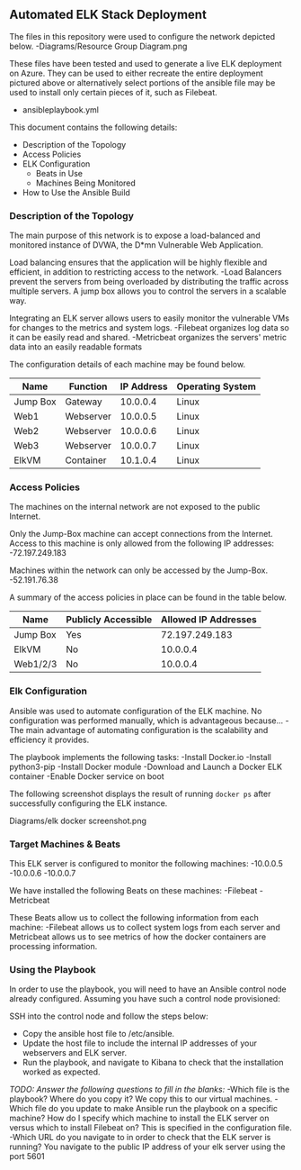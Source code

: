 ## Automated ELK Stack Deployment

The files in this repository were used to configure the network depicted below.
-Diagrams/Resource Group Diagram.png

These files have been tested and used to generate a live ELK deployment on Azure. They can be used to either recreate the entire deployment pictured above or alternatively select portions of the ansible file may be used to install only certain pieces of it, such as Filebeat.

  - ansibleplaybook.yml

This document contains the following details:
- Description of the Topology
- Access Policies
- ELK Configuration
  - Beats in Use
  - Machines Being Monitored
- How to Use the Ansible Build


### Description of the Topology

The main purpose of this network is to expose a load-balanced and monitored instance of DVWA, the D*mn Vulnerable Web Application.

Load balancing ensures that the application will be highly flexible and efficient, in addition to restricting access to the network.
-Load Balancers prevent the servers from being overloaded by distributing the traffic across multiple servers. A jump box allows you to control the servers in a scalable way.

Integrating an ELK server allows users to easily monitor the vulnerable VMs for changes to the metrics and system logs.
-Filebeat organizes log data so it can be easily read and shared.
-Metricbeat organizes the servers' metric data into an easily readable formats

The configuration details of each machine may be found below.

| Name     | Function | IP Address | Operating System |
|----------|----------|------------|------------------|
| Jump Box | Gateway  | 10.0.0.4   | Linux            |
| Web1     | Webserver| 10.0.0.5   | Linux            |
| Web2     | Webserver| 10.0.0.6   | Linux            |
| Web3     | Webserver| 10.0.0.7   | Linux            |
| ElkVM    | Container| 10.1.0.4   | Linux            |

### Access Policies

The machines on the internal network are not exposed to the public Internet. 

Only the Jump-Box machine can accept connections from the Internet. Access to this machine is only allowed from the following IP addresses:
-72.197.249.183

Machines within the network can only be accessed by the Jump-Box.
-52.191.76.38

A summary of the access policies in place can be found in the table below.

| Name     | Publicly Accessible | Allowed IP Addresses |
|----------|---------------------|----------------------|
| Jump Box | Yes                 | 72.197.249.183       |
| ElkVM    | No                  | 10.0.0.4             |
| Web1/2/3 | No                  | 10.0.0.4             |

### Elk Configuration

Ansible was used to automate configuration of the ELK machine. No configuration was performed manually, which is advantageous because...
-The main advantage of automating configuration is the scalability and efficiency it provides.

The playbook implements the following tasks:
-Install Docker.io
-Install python3-pip
-Install Docker module
-Download and Launch a Docker ELK container
-Enable Docker service on boot

The following screenshot displays the result of running `docker ps` after successfully configuring the ELK instance.

Diagrams/elk docker screenshot.png

### Target Machines & Beats
This ELK server is configured to monitor the following machines:
-10.0.0.5
-10.0.0.6
-10.0.0.7

We have installed the following Beats on these machines:
-Filebeat
-Metricbeat

These Beats allow us to collect the following information from each machine:
-Filebeat allows us to collect system logs from each server and Metricbeat allows us to see metrics of how the docker containers are processing information.

### Using the Playbook
In order to use the playbook, you will need to have an Ansible control node already configured. Assuming you have such a control node provisioned: 

SSH into the control node and follow the steps below:
- Copy the ansible host file to /etc/ansible.
- Update the host file to include the internal IP addresses of your webservers and ELK server.
- Run the playbook, and navigate to Kibana to check that the installation worked as expected.

_TODO: Answer the following questions to fill in the blanks:_
-Which file is the playbook? Where do you copy it?
We copy this to our virtual machines.
-Which file do you update to make Ansible run the playbook on a specific machine? How do I specify which machine to install the ELK server on versus which to install Filebeat on?
This is specified in the configuration file.
-Which URL do you navigate to in order to check that the ELK server is running?
You navigate to the public IP address of your elk server using the port 5601

